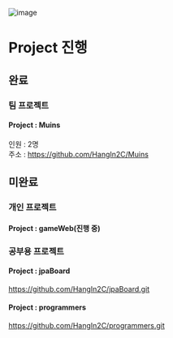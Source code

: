 ![image](https://user-images.githubusercontent.com/105449595/210867828-0ee823f8-5650-42a4-aef7-617bd58d7c71.png)

# Project 진행  
## 완료  
### 팀 프로젝트  
#### Project : Muins  
인원 : 2명  
주소 : https://github.com/HangIn2C/Muins  

## 미완료
### 개인 프로젝트  
#### Project : gameWeb(진행 중)


### 공부용 프로젝트
#### Project : jpaBoard
https://github.com/HangIn2C/jpaBoard.git  
#### Project : programmers
https://github.com/HangIn2C/programmers.git  
